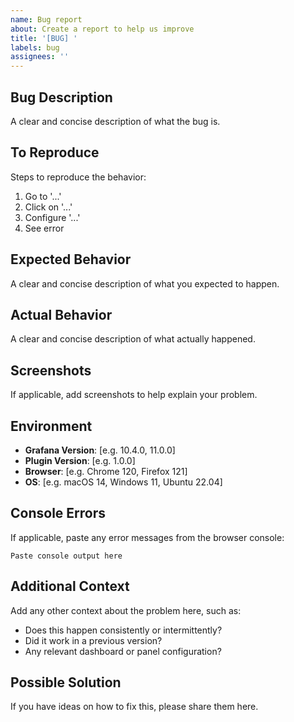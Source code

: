 ```yaml
---
name: Bug report
about: Create a report to help us improve
title: '[BUG] '
labels: bug
assignees: ''
---
```


## Bug Description

A clear and concise description of what the bug is.

## To Reproduce

Steps to reproduce the behavior:
1. Go to '...'
2. Click on '...'
3. Configure '...'
4. See error

## Expected Behavior

A clear and concise description of what you expected to happen.

## Actual Behavior

A clear and concise description of what actually happened.

## Screenshots

If applicable, add screenshots to help explain your problem.

## Environment

- **Grafana Version**: [e.g. 10.4.0, 11.0.0]
- **Plugin Version**: [e.g. 1.0.0]
- **Browser**: [e.g. Chrome 120, Firefox 121]
- **OS**: [e.g. macOS 14, Windows 11, Ubuntu 22.04]

## Console Errors

If applicable, paste any error messages from the browser console:

```
Paste console output here
```

## Additional Context

Add any other context about the problem here, such as:
- Does this happen consistently or intermittently?
- Did it work in a previous version?
- Any relevant dashboard or panel configuration?

## Possible Solution

If you have ideas on how to fix this, please share them here.
